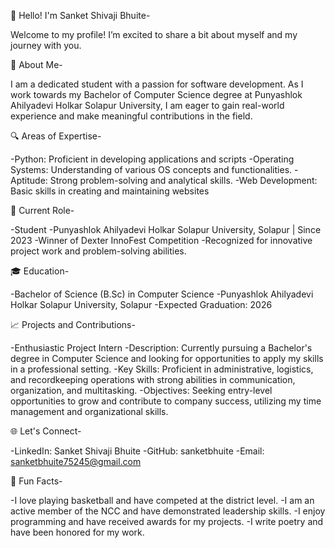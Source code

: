 👋 Hello! I'm Sanket Shivaji Bhuite-

Welcome to my profile! I’m excited to share a bit about myself and my journey with you.

🌟 About Me-

I am a dedicated student with a passion for software development. As I work towards my Bachelor of Computer Science degree at Punyashlok Ahilyadevi Holkar Solapur University, I am eager to gain real-world experience and make meaningful contributions in the field.

🔍 Areas of Expertise-

-Python: Proficient in developing applications and scripts
-Operating Systems: Understanding of various OS concepts and functionalities.
-Aptitude: Strong problem-solving and analytical skills.
-Web Development: Basic skills in creating and maintaining websites

💼 Current Role-

-Student
-Punyashlok Ahilyadevi Holkar Solapur University, Solapur | Since 2023
-Winner of Dexter InnoFest Competition
-Recognized for innovative project work and problem-solving abilities.

🎓 Education-

-Bachelor of Science (B.Sc) in Computer Science
-Punyashlok Ahilyadevi Holkar Solapur University, Solapur
-Expected Graduation: 2026

📈 Projects and Contributions-

-Enthusiastic Project Intern
-Description: Currently pursuing a Bachelor's degree in Computer Science and looking for opportunities to apply my skills in a professional setting.
-Key Skills: Proficient in administrative, logistics, and recordkeeping operations with strong abilities in communication, organization, and multitasking.
-Objectives: Seeking entry-level opportunities to grow and contribute to company success, utilizing my time management and organizational skills.

🌐 Let's Connect-

-LinkedIn: Sanket Shivaji Bhuite
-GitHub: sanketbhuite
-Email: sanketbhuite75245@gmail.com

🌱 Fun Facts-

-I love playing basketball and have competed at the district level.
-I am an active member of the NCC and have demonstrated leadership skills.
-I enjoy programming and have received awards for my projects.
-I write poetry and have been honored for my work.
